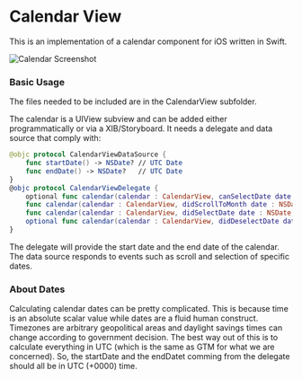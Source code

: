 # Calendar View #

This is an implementation of a calendar component for iOS written in Swift.

![Calendar Screenshot](http://s15.postimg.org/b2hmailwr/Screen_Shot_2016_04_11_at_15_52_16_2.png)

### Basic Usage

The files needed to be included are in the CalendarView subfolder. 

The calendar is a UIView subview and can be added either programmatically or via a XIB/Storyboard. It needs a delegate and data source that comply with: 

```Swift
@objc protocol CalendarViewDataSource {
    func startDate() -> NSDate? // UTC Date
    func endDate() -> NSDate?   // UTC Date
}
@objc protocol CalendarViewDelegate {
    optional func calendar(calendar : CalendarView, canSelectDate date : NSDate) -> Bool
    func calendar(calendar : CalendarView, didScrollToMonth date : NSDate) -> Void
    func calendar(calendar : CalendarView, didSelectDate date : NSDate, withEvents events: [EKEvent]) -> Void
    optional func calendar(calendar : CalendarView, didDeselectDate date : NSDate) -> Void
}
```

The delegate will provide the start date and the end date of the calendar. The data source responds to events such as scroll and selection of specific dates.

### About Dates

Calculating calendar dates can be pretty complicated. This is because time is an absolute scalar value while dates are a fluid human construct. Timezones are arbitrary geopolitical areas and daylight savings times can change according to government decision. The best way out of this is to calculate everything in UTC (which is the same as GTM for what we are concerned). So, the startDate and the endDatet comming from the delegate should all be in UTC (+0000) time.
